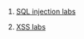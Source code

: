 1. [SQL injection labs](https://sordid-cashew-ba3.notion.site/SQLI-8a2c2a4c65a043dba9d377b8623d512d)

2. [XSS labs](https://sordid-cashew-ba3.notion.site/XSS-cf2533c7af63485d86e64e42f4310d83)
